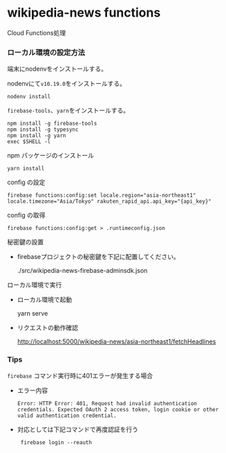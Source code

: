# wikipedia-news functions

Cloud Functions処理

### ローカル環境の設定方法

端末にnodenvをインストールする。

nodenvにて`v10.19.0`をインストールする。

    nodenv install

`firebase-tools`、`yarn`をインストールする。

    npm install -g firebase-tools
    npm install -g typesync
    npm install -g yarn
    exec $SHELL -l

npm パッケージのインストール

    yarn install

config の設定

    firebase functions:config:set locale.region="asia-northeast1" locale.timezone="Asia/Tokyo" rakuten_rapid_api.api_key="{api_key}"

config の取得

    firebase functions:config:get > .runtimeconfig.json

秘密鍵の設置

-   firebaseプロジェクトの秘密鍵を下記に配置してください。

    ./src/wikipedia-news-firebase-adminsdk.json

ローカル環境で実行

-   ローカル環境で起動

      yarn serve

-   リクエストの動作確認

    <http://localhost:5000/wikipedia-news/asia-northeast1/fetchHeadlines>

### Tips

`firebase` コマンド実行時に401エラーが発生する場合

-   エラー内容

        Error: HTTP Error: 401, Request had invalid authentication credentials. Expected OAuth 2 access token, login cookie or other valid authentication credential.

-   対応としては下記コマンドで再度認証を行う

         firebase login --reauth

